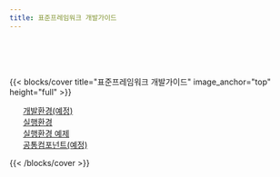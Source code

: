 ```yaml
---
title: 표준프레임워크 개발가이드
---
```


<br>
<br>
<br>

{{< blocks/cover title="표준프레임워크 개발가이드" image_anchor="top" height="full" >}}
<ul>
    <li style='text-decoration:none; color:black; list-style:none;'>
        <a href="/egovframe-docs/egovframe-development/">
          개발환경(예정) <i class="fas fa-arrow-alt-circle-right ms-2"></i>
        </a>
    </li>
    <li style='text-decoration:none; color:black; list-style:none'>
        <a href="/egovframe-docs/egovframe-runtime/">
          실행환경 <i class="fas fa-arrow-alt-circle-right ms-2"></i>
        </a>
    </li>
    <li style='text-decoration:none; color:black; list-style:none'>
        <a href="/egovframe-docs/runtime-example/">
          실행환경 예제 <i class="fas fa-arrow-alt-circle-right ms-2"></i>
        </a>
    </li>
    <li style='text-decoration:none; color:black; list-style:none'>
        <a href="/egovframe-docs/common-component/">
          공통컴포넌트(예정) <i class="fas fa-arrow-alt-circle-right ms-2"></i>
        </a>
    </li>
</ul>
{{< /blocks/cover >}}
